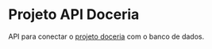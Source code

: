 # Projeto API Doceria

API para conectar o [projeto doceria](https://github.com/Robemac2/Projeto-Doceria) com o banco de dados.
